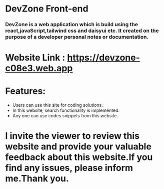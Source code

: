 # DevZone Front-end
### DevZone is a web application which is build using the react,javaScript,tailwind css and daisyui etc. It created on the purpose of a developer personal notes or documentation.

# Website Link : https://devzone-c08e3.web.app

# Features:
* Users can use this site for coding solutions.
* In this website, search functionality is implemented.
* Any one can use codes snippets from this website.

# I invite the viewer to review this website and provide your valuable feedback about this website.If you find any issues, please inform me.Thank you.
